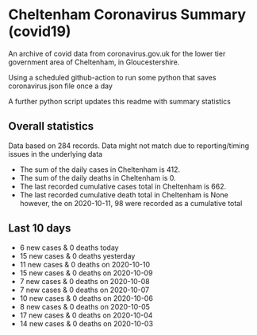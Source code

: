 # Cheltenham Coronavirus Summary (covid19)

An archive of covid data from coronavirus.gov.uk for the lower tier government area of Cheltenham, in Gloucestershire.

Using a scheduled github-action to run some python that saves coronavirus.json file once a day

A further python script updates this readme with summary statistics

<!-- summary_marker starts -->
## Overall statistics

 Data based on 284 records. Data might not match due to reporting/timing issues in the underlying data

- The sum of the daily cases in Cheltenham is 412.
- The sum of the daily deaths in Cheltenham is 0.
- The last recorded cumulative cases total in Cheltenham is 662.
- The last recorded cumulative death total in Cheltenham is None however, the on 2020-10-11, 98 were recorded as a cumulative total

## Last 10 days

- 6 new cases & 0 deaths today
- 15 new cases & 0 deaths yesterday
- 11 new cases & 0 deaths on 2020-10-10
- 15 new cases & 0 deaths on 2020-10-09
- 7 new cases & 0 deaths on 2020-10-08
- 7 new cases & 0 deaths on 2020-10-07
- 10 new cases & 0 deaths on 2020-10-06
- 8 new cases & 0 deaths on 2020-10-05
- 17 new cases & 0 deaths on 2020-10-04
- 14 new cases & 0 deaths on 2020-10-03

<!-- summary_marker ends -->
